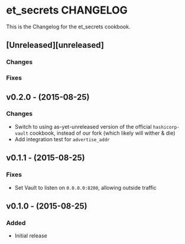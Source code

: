 # et_secrets CHANGELOG

This is the Changelog for the et_secrets cookbook.

## [Unreleased][unreleased]

### Changes

### Fixes

## v0.2.0 - (2015-08-25)

### Changes

* Switch to using as-yet-unreleased version of the official `hashicorp-vault` cookbook, instead of our fork (which likely will wither & die)
* Add integration test for `advertise_addr`

## v0.1.1 - (2015-08-25)

### Fixes

* Set Vault to listen on `0.0.0.0:8200`, allowing outside traffic

## v0.1.0 - (2015-08-25)

### Added

* Initial release
